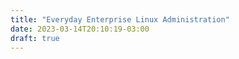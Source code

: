 ```yaml
---
title: "Everyday Enterprise Linux Administration"
date: 2023-03-14T20:10:19-03:00
draft: true
---
```


